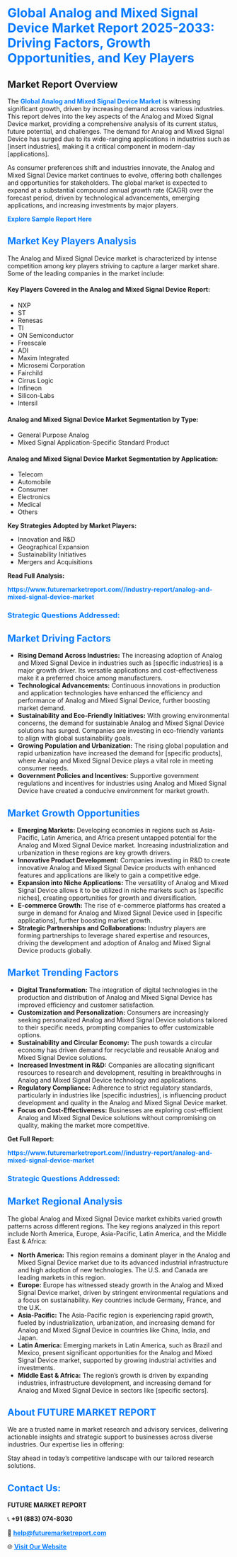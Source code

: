 <h1 style="color: #007BFF;">Global Analog and Mixed Signal Device Market Report 2025-2033: Driving Factors, Growth Opportunities, and Key Players</h1>

<section id="overview">
<h2>Market Report Overview</h2>
<p>The <a href="https://www.futuremarketreport.com//industry-report/analog-and-mixed-signal-device-market" style="color: #007BFF; text-decoration: none;"><strong>Global Analog and Mixed Signal Device Market</strong></a> is witnessing significant growth, driven by increasing demand across various industries. This report delves into the key aspects of the Analog and Mixed Signal Device market, providing a comprehensive analysis of its current status, future potential, and challenges. The demand for Analog and Mixed Signal Device has surged due to its wide-ranging applications in industries such as [insert industries], making it a critical component in modern-day [applications].</p>
<p>As consumer preferences shift and industries innovate, the Analog and Mixed Signal Device market continues to evolve, offering both challenges and opportunities for stakeholders. The global market is expected to expand at a substantial compound annual growth rate (CAGR) over the forecast period, driven by technological advancements, emerging applications, and increasing investments by major players.</p>
</section>

<section id="overview">
<p><a href="https://www.futuremarketreport.com//request-sample/reportId=91384" style="color: #007BFF; text-decoration: none;"><strong>Explore Sample Report Here</strong></a></p>
</section>

<section id="key-players">
<h2 style="color: #007BFF;">Market Key Players Analysis</h2>
<p>The Analog and Mixed Signal Device market is characterized by intense competition among key players striving to capture a larger market share. Some of the leading companies in the market include:</p>
<h4>Key Players Covered in the Analog and Mixed Signal Device Report:</h4>
<ul><li>NXP</li><li>ST</li><li>Renesas</li><li>TI</li><li>ON Semiconductor</li><li>Freescale</li><li>ADI</li><li>Maxim Integrated</li><li>Microsemi Corporation</li><li>Fairchild</li><li>Cirrus Logic</li><li>Infineon</li><li>Silicon-Labs</li><li>Intersil</li></ul>
<h4>Analog and Mixed Signal Device Market Segmentation by Type:</h4>
<ul><li>General Purpose Analog</li><li>Mixed Signal Application-Specific Standard Product</li></ul>

<h4>Analog and Mixed Signal Device Market Segmentation by Application:</h4>
<ul><li>Telecom</li><li>Automobile</li><li>Consumer</li><li>Electronics</li><li>Medical</li><li>Others</li></ul>
<p><strong>Key Strategies Adopted by Market Players:</strong></p>
<ul>
<li>Innovation and R&D</li>
<li>Geographical Expansion</li>
<li>Sustainability Initiatives</li>
<li>Mergers and Acquisitions</li>
</ul>
</section>

<section>
<p><strong>Read Full Analysis: </strong></p><a href="https://www.futuremarketreport.com//industry-report/analog-and-mixed-signal-device-market" style="color: #007BFF; text-decoration: none;"><strong>https://www.futuremarketreport.com//industry-report/analog-and-mixed-signal-device-market</strong></a>
<h3 style="color: #007BFF;">Strategic Questions Addressed:</h3>
</section>

<section id="driving-factors">
<h2 style="color: #007BFF;">Market Driving Factors</h2>
<ul>
<li><strong>Rising Demand Across Industries:</strong> The increasing adoption of Analog and Mixed Signal Device in industries such as [specific industries] is a major growth driver. Its versatile applications and cost-effectiveness make it a preferred choice among manufacturers.</li>
<li><strong>Technological Advancements:</strong> Continuous innovations in production and application technologies have enhanced the efficiency and performance of Analog and Mixed Signal Device, further boosting market demand.</li>
<li><strong>Sustainability and Eco-Friendly Initiatives:</strong> With growing environmental concerns, the demand for sustainable Analog and Mixed Signal Device solutions has surged. Companies are investing in eco-friendly variants to align with global sustainability goals.</li>
<li><strong>Growing Population and Urbanization:</strong> The rising global population and rapid urbanization have increased the demand for [specific products], where Analog and Mixed Signal Device plays a vital role in meeting consumer needs.</li>
<li><strong>Government Policies and Incentives:</strong> Supportive government regulations and incentives for industries using Analog and Mixed Signal Device have created a conducive environment for market growth.</li>
</ul>
</section>

<section id="growth-opportunities">
<h2 style="color: #007BFF;">Market Growth Opportunities</h2>
<ul>
<li><strong>Emerging Markets:</strong> Developing economies in regions such as Asia-Pacific, Latin America, and Africa present untapped potential for the Analog and Mixed Signal Device market. Increasing industrialization and urbanization in these regions are key growth drivers.</li>
<li><strong>Innovative Product Development:</strong> Companies investing in R&D to create innovative Analog and Mixed Signal Device products with enhanced features and applications are likely to gain a competitive edge.</li>
<li><strong>Expansion into Niche Applications:</strong> The versatility of Analog and Mixed Signal Device allows it to be utilized in niche markets such as [specific niches], creating opportunities for growth and diversification.</li>
<li><strong>E-commerce Growth:</strong> The rise of e-commerce platforms has created a surge in demand for Analog and Mixed Signal Device used in [specific applications], further boosting market growth.</li>
<li><strong>Strategic Partnerships and Collaborations:</strong> Industry players are forming partnerships to leverage shared expertise and resources, driving the development and adoption of Analog and Mixed Signal Device products globally.</li>
</ul>
</section>

<section id="trending-factors">
<h2 style="color: #007BFF;">Market Trending Factors</h2>
<ul>
<li><strong>Digital Transformation:</strong> The integration of digital technologies in the production and distribution of Analog and Mixed Signal Device has improved efficiency and customer satisfaction.</li>
<li><strong>Customization and Personalization:</strong> Consumers are increasingly seeking personalized Analog and Mixed Signal Device solutions tailored to their specific needs, prompting companies to offer customizable options.</li>
<li><strong>Sustainability and Circular Economy:</strong> The push towards a circular economy has driven demand for recyclable and reusable Analog and Mixed Signal Device solutions.</li>
<li><strong>Increased Investment in R&D:</strong> Companies are allocating significant resources to research and development, resulting in breakthroughs in Analog and Mixed Signal Device technology and applications.</li>
<li><strong>Regulatory Compliance:</strong> Adherence to strict regulatory standards, particularly in industries like [specific industries], is influencing product development and quality in the Analog and Mixed Signal Device market.</li>
<li><strong>Focus on Cost-Effectiveness:</strong> Businesses are exploring cost-efficient Analog and Mixed Signal Device solutions without compromising on quality, making the market more competitive.</li>
</ul>
</section>

<section>
<p><strong>Get Full Report: </strong></p><a href="https://www.futuremarketreport.com//industry-report/analog-and-mixed-signal-device-market" style="color: #007BFF; text-decoration: none;"><strong>https://www.futuremarketreport.com//industry-report/analog-and-mixed-signal-device-market</strong></a>
<h3 style="color: #007BFF;">Strategic Questions Addressed:</h3>
</section>


<section id="regional-analysis">
<h2 style="color: #007BFF;">Market Regional Analysis</h2>
<p>The global Analog and Mixed Signal Device market exhibits varied growth patterns across different regions. The key regions analyzed in this report include North America, Europe, Asia-Pacific, Latin America, and the Middle East & Africa:</p>
<ul>
<li><strong>North America:</strong> This region remains a dominant player in the Analog and Mixed Signal Device market due to its advanced industrial infrastructure and high adoption of new technologies. The U.S. and Canada are leading markets in this region.</li>
<li><strong>Europe:</strong> Europe has witnessed steady growth in the Analog and Mixed Signal Device market, driven by stringent environmental regulations and a focus on sustainability. Key countries include Germany, France, and the U.K.</li>
<li><strong>Asia-Pacific:</strong> The Asia-Pacific region is experiencing rapid growth, fueled by industrialization, urbanization, and increasing demand for Analog and Mixed Signal Device in countries like China, India, and Japan.</li>
<li><strong>Latin America:</strong> Emerging markets in Latin America, such as Brazil and Mexico, present significant opportunities for the Analog and Mixed Signal Device market, supported by growing industrial activities and investments.</li>
<li><strong>Middle East & Africa:</strong> The region’s growth is driven by expanding industries, infrastructure development, and increasing demand for Analog and Mixed Signal Device in sectors like [specific sectors].</li>
</ul>
</section>

<footer>
<h2 style="color: #007BFF;">About FUTURE MARKET REPORT</h2>
<p>We are a trusted name in market research and advisory services, delivering actionable insights and strategic support to businesses across diverse industries. Our expertise lies in offering:</p>

<p>Stay ahead in today’s competitive landscape with our tailored research solutions.</p>

<h2 style="color: #007BFF;">Contact Us:</h2>
<p><strong>FUTURE MARKET REPORT</strong></p>
<p>📞 <strong>+91 (883) 074-8030</strong></p>
<p>📧 <strong><a href="mailto:help@futuremarketreport.com" style="color: #007BFF;">help@futuremarketreport.com</a></strong></p>
<p>🌐 <strong><a href="https://www.futuremarketreport.com/" style="color: #007BFF;">Visit Our Website</a></strong></p>
</footer>